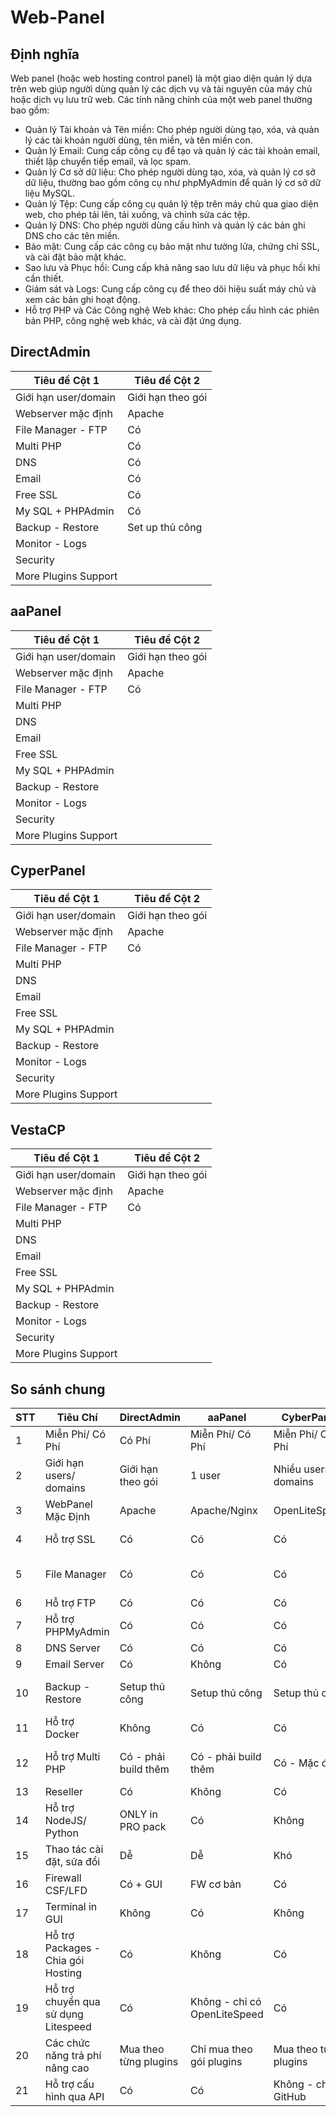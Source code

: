 # Web-Panel
## Định nghĩa 
Web panel (hoặc web hosting control panel) là một giao diện quản lý dựa trên web giúp người dùng quản lý các dịch vụ và tài nguyên của máy chủ hoặc dịch vụ lưu trữ web. Các tính năng chính của một web panel thường bao gồm:
- Quản lý Tài khoản và Tên miền: Cho phép người dùng tạo, xóa, và quản lý các tài khoản người dùng, tên miền, và tên miền con.
- Quản lý Email: Cung cấp công cụ để tạo và quản lý các tài khoản email, thiết lập chuyển tiếp email, và lọc spam.
- Quản lý Cơ sở dữ liệu: Cho phép người dùng tạo, xóa, và quản lý cơ sở dữ liệu, thường bao gồm công cụ như phpMyAdmin để quản lý cơ sở dữ liệu MySQL.
- Quản lý Tệp: Cung cấp công cụ quản lý tệp trên máy chủ qua giao diện web, cho phép tải lên, tải xuống, và chỉnh sửa các tệp.
- Quản lý DNS: Cho phép người dùng cấu hình và quản lý các bản ghi DNS cho các tên miền.
- Bảo mật: Cung cấp các công cụ bảo mật như tường lửa, chứng chỉ SSL, và cài đặt bảo mật khác.
- Sao lưu và Phục hồi: Cung cấp khả năng sao lưu dữ liệu và phục hồi khi cần thiết.
- Giám sát và Logs: Cung cấp công cụ để theo dõi hiệu suất máy chủ và xem các bản ghi hoạt động.
- Hỗ trợ PHP và Các Công nghệ Web khác: Cho phép cấu hình các phiên bản PHP, công nghệ web khác, và cài đặt ứng dụng.

## DirectAdmin      

| Tiêu đề Cột 1          | Tiêu đề Cột 2     |
| ---------------------- | ----------------  |
| Giới hạn user/domain   | Giới hạn theo gói |
| Webserver mặc định     | Apache            |
| File Manager - FTP     | Có                |
| Multi PHP              | Có                |
| DNS                    | Có                |
| Email                  | Có                |
| Free SSL               | Có                |
| My SQL + PHPAdmin      | Có                |
| Backup - Restore       | Set up thủ công   |
| Monitor - Logs         |                   |
| Security               |                   |
| More Plugins Support   |                   |

## aaPanel 
| Tiêu đề Cột 1          | Tiêu đề Cột 2     |
| ---------------------- | ----------------  |
| Giới hạn user/domain   | Giới hạn theo gói |
| Webserver mặc định     | Apache            |
| File Manager - FTP     | Có                |
| Multi PHP              |                   |
| DNS                    |                   |
| Email                  |                   |
| Free SSL               |                   |
| My SQL + PHPAdmin      |                   |
| Backup - Restore       |                   |
| Monitor - Logs         |                   |
| Security               |                   |
| More Plugins Support   |                   |

## CyperPanel
| Tiêu đề Cột 1          | Tiêu đề Cột 2     |
| ---------------------- | ----------------  |
| Giới hạn user/domain   | Giới hạn theo gói |
| Webserver mặc định     | Apache            |
| File Manager - FTP     | Có                |
| Multi PHP              |                   |
| DNS                    |                   |
| Email                  |                   |
| Free SSL               |                   |
| My SQL + PHPAdmin      |                   |
| Backup - Restore       |                   |
| Monitor - Logs         |                   |
| Security               |                   |
| More Plugins Support   |                   |

## VestaCP
| Tiêu đề Cột 1          | Tiêu đề Cột 2     |
| ---------------------- | ----------------  |
| Giới hạn user/domain   | Giới hạn theo gói |
| Webserver mặc định     | Apache            |
| File Manager - FTP     | Có                |
| Multi PHP              |                   |
| DNS                    |                   |
| Email                  |                   |
| Free SSL               |                   |
| My SQL + PHPAdmin      |                   |
| Backup - Restore       |                   |
| Monitor - Logs         |                   |
| Security               |                   |
| More Plugins Support   |                   |

## So sánh chung 
| STT | Tiêu Chí                            | DirectAdmin        | aaPanel                      | CyberPanel              | VestaCP                         |
|-----|-------------------------------------|--------------------|-----------------------------|-------------------------|---------------------------------|
| 1   | Miễn Phí/ Có Phí                    | Có Phí             | Miễn Phí/ Có Phí            | Miễn Phí/ Có Phí        | Miễn Phí                        |
| 2   | Giới hạn users/ domains             | Giới hạn theo gói  | 1 user                      | Nhiều users/ domains    | Nhiều users/ domains           |
| 3   | WebPanel Mặc Định                   | Apache             | Apache/Nginx                | OpenLiteSpeed           | Apache/Nginx                    |
| 4   | Hỗ trợ SSL                          | Có                 | Có                          | Có                      | Có - Không ổn định              |
| 5   | File Manager                        | Có                 | Có                          | Có                      | Không - phải active thủ công    |
| 6   | Hỗ trợ FTP                          | Có                 | Có                          | Có                      | Có                              |
| 7   | Hỗ trợ PHPMyAdmin                   | Có                 | Có                          | Có                      | Có                              |
| 8   | DNS Server                          | Có                 | Có                          | Có                      | Có                              |
| 9   | Email Server                        | Có                 | Không                       | Có                      | Có                              |
| 10  | Backup - Restore                    | Setup thủ công     | Setup thủ công              | Setup thủ công          | Đã có predefined - có thể custom |
| 11  | Hỗ trợ Docker                       | Không              | Có                          | Có                      | Không                           |
| 12  | Hỗ trợ Multi PHP                    | Có - phải build thêm | Có - phải build thêm        | Có - Mặc định           | Có - phải build thêm thủ công   |
| 13  | Reseller                            | Có                 | Không                       | Có                      | Không                           |
| 14  | Hỗ trợ NodeJS/ Python               | ONLY in PRO pack   | Có                          | Không                   | Không                           |
| 15  | Thao tác cài đặt, sửa đổi           | Dễ                 | Dễ                          | Khó                     | Khó                             |
| 16  | Firewall CSF/LFD                    | Có + GUI           | FW cơ bản                   | Có                      | Có                              |
| 17  | Terminal in GUI                     | Không              | Có                          | Không                   | Không                           |
| 18  | Hỗ trợ Packages - Chia gói Hosting  | Có                 | Không                       | Có                      | Có                              |
| 19  | Hỗ trợ chuyển qua sử dụng Litespeed | Có                 | Không - chỉ có OpenLiteSpeed | Có                      | Không                           |
| 20  | Các chức năng trả phí nâng cao      | Mua theo từng plugins | Chỉ mua theo gói plugins  | Mua theo từng plugins   | Mua theo từng plugins           |
| 21  | Hỗ trợ cấu hình qua API             | Có                 | Có                          | Không - chỉ có GitHub   | Không                           |


